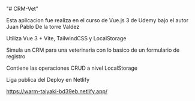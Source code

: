 "# CRM-Vet" 

Esta aplicacion fue realiza en el curso de Vue.js 3 de Udemy bajo el autor Juan Pablo De la torre Valdez

Utiliza Vue 3 + Vite, TailwindCSS y LocalStorage

Simula un CRM para una veterinaria con lo basico de un formulario de registro

Contiene las operaciones CRUD a nivel LocalStorage

Liga publica del Deploy en Netlify

https://warm-taiyaki-bd39eb.netlify.app/